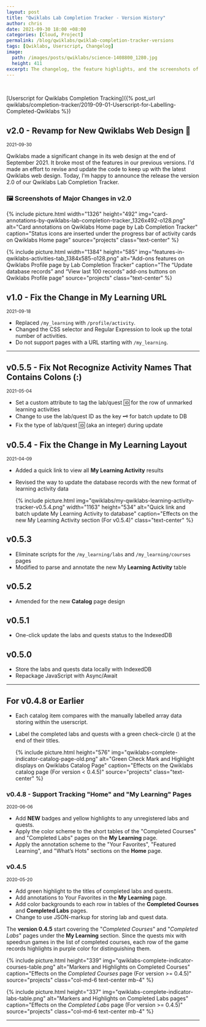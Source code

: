 ```yaml
---
layout: post
title: "Qwiklabs Lab Completion Tracker - Version History"
author: chris
date: 2021-09-30 18:00 +08:00
categories: [Cloud, Project]
permalink: /blog/qwiklabs/qwiklab-completion-tracker-versions
tags: [Qwiklabs, Userscript, Changelog]
image: 
  path: /images/posts/qwiklabs/science-1408800_1280.jpg
  height: 411
excerpt: The changelog, the feature highlights, and the screenshots of the previous versions of the "Qwiklabs Lab Completion Tracker".
---
```


<br>

<amp-img src="https://img.shields.io/github/v/release/chriskyfung/qwiklabs-completed-labs-tracker" width="94" height="20" alt="GitHub release (latest by date)"></amp-img>
<amp-img src="https://img.shields.io/badge/License-GPLv3-blue.svg" width="96" height="20" alt="License: GPL v3"></amp-img>
<amp-img src="https://img.shields.io/github/issues-raw/chriskyfung/qwiklabs-completed-labs-tracker" width="92" height="20" alt="GitHub issues"></amp-img>

<i class='fas fa-chevron-circle-left'></i> [Userscript for Qwiklabs Completion Tracking]({% post_url qwiklabs/completion-tracker/2019-09-01-Userscript-for-Labelling-Completed-Qwiklabs %})

<a href="https://github.com/chriskyfung/qwiklabs-completed-labs-tracker/raw/master/qwiklabs-explorer.user.js" style="box-shadow: none" rel="noopener" target="_blank"><amp-img src="https://img.shields.io/badge/-Install%20Script-brightgreen?color=green&logo=tampermonkey&style=for-the-badge" width="152" height="28" alt="Install Script with Tampermonkey"></amp-img></a>

## v2.0 - Revamp for New Qwiklabs Web Design 🚁

<small><i class="fas fa-calendar-day fa-sm"></i> <time datetime="2021-09-30">2021-09-30</time></small>

Qwiklabs made a significant change in its web design at the end of September 2021. It broke most of the features in our previous versions. I'd made an effort to revise and update the code to keep up with the latest Qwiklabs web design. Today, I'm happy to announce the release the version 2.0 of our Qwiklabs Lab Completion Tracker.

### 🖼 Screenshots of Major Changes in v2.0

{% include picture.html width="1326" height="492" img="card-annotations-by-qwiklabs-lab-completion-tracker_1326x492-o128.png" alt="Card annotations on Qwiklabs Home page by Lab Completion Tracker" caption="Status icons are inserted under the progress bar of activity cards on Qwiklabs Home page" source="projects" class="text-center" %}

{% include picture.html width="1384" height="585" img="features-in-qwiklabs-activities-tab_1384x585-o128.png" alt="Add-ons features on Qwiklabs Profile page by Lab Completion Tracker" caption="The <q>Update database records</q> and <q>View last 100 records</q> add-ons buttons on Qwiklabs Profile page" source="projects" class="text-center" %}

## v1.0 - Fix the Change in My Learning URL

<small><i class="fas fa-calendar-day fa-sm"></i> <time datetime="2021-09-18">2021-09-18</time></small>

- Replaced `/my_learning` with `/profile/activity`.
- Changed the CSS selector and Regular Expression to look up the total number of activities.
- Do not support pages with a URL starting with `/my_learning`.

* * *

## v0.5.5 - Fix Not Recognize Activity Names That Contains Colons (:)

<small><i class="fas fa-calendar-day fa-sm"></i> <time datetime="2021-05-04">2021-05-04</time></small>

- Set a custom attribute to tag the lab/quest 🆔 for the row of unmarked learning activities
- Change to use the lab/quest ID as the key 🗝 for batch update to DB
- Fix the type of lab/quest 🆔 (aka an integer) during update

## v0.5.4 - Fix the Change in My Learning Layout

<small><i class="fas fa-calendar-day fa-sm"></i> <time datetime="2021-04-09">2021-04-09</time></small>

- Added a quick link to view all **My Learning Activity** results
- Revised the way to update the database records with the new format of learning activity data

   {% include picture.html img="qwiklabs/my-qwiklabs-learning-activity-tracker-v0.5.4.png" width="1163" height="534" alt="Quick link and batch update My Learning Activity to database" caption="Effects on the new My Learning Activity section (For v0.5.4)" class="text-center" %}

## v0.5.3

- Eliminate scripts for the `/my_learning/labs` and `/my_learning/courses` pages
- Modified to parse and annotate the new My **Learning Activity** table

## v0.5.2

- Amended for the new **Catalog** page design

## v0.5.1

- One-click update the labs and quests status to the IndexedDB

## v0.5.0

- Store the labs and quests data locally with IndexedDB
- Repackage JavaScript with Async/Await

* * *

## For v0.4.8 or Earlier

- Each catalog item compares with the manually labelled array data storing within the userscript.
- Label the completed labs and quests with a green check-circle (<i class="fa fa-check-circle" style="color:green"></i>) at the end of their titles.

   {% include picture.html height="576"
      img="qwiklabs-complete-indicator-catalog-page-old.png" alt="Green Check Mark and Highlight displays on Qwiklabs Catalog Page" caption="Effects on the Qwiklabs catalog page (For version < 0.4.5)" source="projects" class="text-center" %}

### v0.4.8 - Support Tracking "Home" and "My Learning" Pages

<small><i class="fas fa-calendar-day fa-sm"></i> <time datetime="2020-06-06">2020-06-06</time></small>

- Add **NEW** badges and yellow highlights to any unregistered labs and quests.
- Apply the color scheme to the short tables of the "Completed Courses" and "Completed Labs" pages on the **My Learning** page.
- Apply the annotation scheme to the "Your Favorites", "Featured Learning", and "What’s Hots" sections on the **Home** page.

### v0.4.5

<small><i class="fas fa-calendar-day fa-sm"></i> <time datetime="2020-05-20">2020-05-20</time></small>

- Add green highlight to the titles of completed labs and quests.
- Add annotations to Your Favorites in the **My Learning** page.
- Add color backgrounds to each row in tables of the **Completed Courses** and **Completed Labs** pages.
- Change to use JSON-markup for storing lab and quest data.

The **version 0.4.5** start covering the "_Completed Courses_" and "_Completed Labs_" pages under the **My Learning** section. Since the quests mix with speedrun games in the list of completed courses, each row of the game records highlights in purple color for distinguishing them.

<div class="row">

   {% include picture.html height="339"
   img="qwiklabs-complete-indicator-courses-table.png" alt="Markers and Highlights on Completed Courses" caption="Effects on the <i>Completed Courses</i> page (For version >= 0.4.5)" source="projects" class="col-md-6 text-center mb-4" %}

   {% include picture.html height="337"
   img="qwiklabs-complete-indicator-labs-table.png" alt="Markers and Highlights on Completed Labs pages" caption="Effects on the <i>Completed Labs</i> page (For version >= 0.4.5)" source="projects" class="col-md-6 text-center mb-4" %}

</div>

* * *
